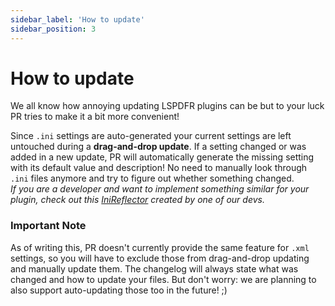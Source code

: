 ```yaml
---
sidebar_label: 'How to update'
sidebar_position: 3
---
```


# How to update

We all know how annoying updating LSPDFR plugins can be but to your luck PR tries to make
it a bit more convenient!

Since `.ini` settings are auto-generated your current settings are left untouched during 
a **drag-and-drop update**. If a setting changed or was added in a new update, PR will automatically
generate the missing setting with its default value and description! No need to manually look
through `.ini` files anymore and try to figure out whether something changed.\
*If you are a developer and
want to implement something similar for your plugin, check out this
[IniReflector](https://github.com/Sprayxe/IniReflector) created by one of our devs.*

### Important Note

As of writing this, PR doesn't currently provide the same feature for `.xml` settings, so you
will have to exclude those from drag-and-drop updating and manually update them. The changelog
will always state what was changed and how to update your files. But don't worry: we are planning
to also support auto-updating those too in the future! ;)